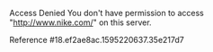 Access Denied You don't have permission to access "http://www.nike.com/" on this server.

Reference #18.ef2ae8ac.1595220637.35e217d7